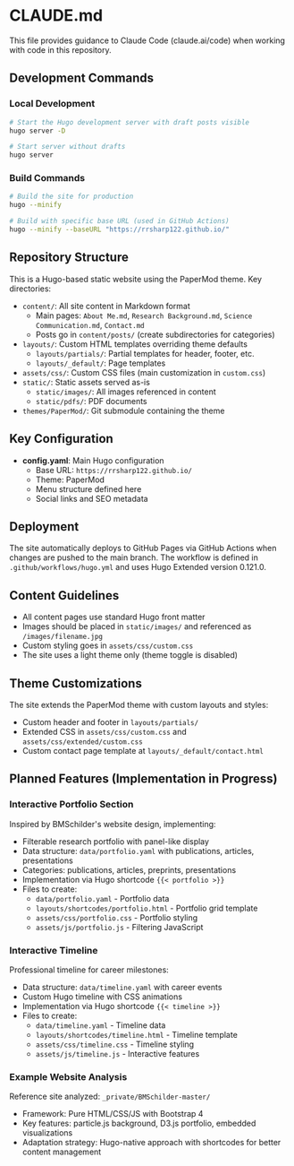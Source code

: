 # CLAUDE.md

This file provides guidance to Claude Code (claude.ai/code) when working with code in this repository.

## Development Commands

### Local Development
```bash
# Start the Hugo development server with draft posts visible
hugo server -D

# Start server without drafts
hugo server
```

### Build Commands
```bash
# Build the site for production
hugo --minify

# Build with specific base URL (used in GitHub Actions)
hugo --minify --baseURL "https://rrsharp122.github.io/"
```

## Repository Structure

This is a Hugo-based static website using the PaperMod theme. Key directories:

- `content/`: All site content in Markdown format
  - Main pages: `About Me.md`, `Research Background.md`, `Science Communication.md`, `Contact.md`
  - Posts go in `content/posts/` (create subdirectories for categories)
- `layouts/`: Custom HTML templates overriding theme defaults
  - `layouts/partials/`: Partial templates for header, footer, etc.
  - `layouts/_default/`: Page templates
- `assets/css/`: Custom CSS files (main customization in `custom.css`)
- `static/`: Static assets served as-is
  - `static/images/`: All images referenced in content
  - `static/pdfs/`: PDF documents
- `themes/PaperMod/`: Git submodule containing the theme

## Key Configuration

- **config.yaml**: Main Hugo configuration
  - Base URL: `https://rrsharp122.github.io/`
  - Theme: PaperMod
  - Menu structure defined here
  - Social links and SEO metadata

## Deployment

The site automatically deploys to GitHub Pages via GitHub Actions when changes are pushed to the main branch. The workflow is defined in `.github/workflows/hugo.yml` and uses Hugo Extended version 0.121.0.

## Content Guidelines

- All content pages use standard Hugo front matter
- Images should be placed in `static/images/` and referenced as `/images/filename.jpg`
- Custom styling goes in `assets/css/custom.css`
- The site uses a light theme only (theme toggle is disabled)

## Theme Customizations

The site extends the PaperMod theme with custom layouts and styles:
- Custom header and footer in `layouts/partials/`
- Extended CSS in `assets/css/custom.css` and `assets/css/extended/custom.css`
- Custom contact page template at `layouts/_default/contact.html`

## Planned Features (Implementation in Progress)

### Interactive Portfolio Section
Inspired by BMSchilder's website design, implementing:
- Filterable research portfolio with panel-like display
- Data structure: `data/portfolio.yaml` with publications, articles, presentations
- Categories: publications, articles, preprints, presentations
- Implementation via Hugo shortcode `{{< portfolio >}}`
- Files to create:
  - `data/portfolio.yaml` - Portfolio data
  - `layouts/shortcodes/portfolio.html` - Portfolio grid template
  - `assets/css/portfolio.css` - Portfolio styling
  - `assets/js/portfolio.js` - Filtering JavaScript

### Interactive Timeline
Professional timeline for career milestones:
- Data structure: `data/timeline.yaml` with career events
- Custom Hugo timeline with CSS animations
- Implementation via Hugo shortcode `{{< timeline >}}`
- Files to create:
  - `data/timeline.yaml` - Timeline data
  - `layouts/shortcodes/timeline.html` - Timeline template
  - `assets/css/timeline.css` - Timeline styling
  - `assets/js/timeline.js` - Interactive features

### Example Website Analysis
Reference site analyzed: `_private/BMSchilder-master/`
- Framework: Pure HTML/CSS/JS with Bootstrap 4
- Key features: particle.js background, D3.js portfolio, embedded visualizations
- Adaptation strategy: Hugo-native approach with shortcodes for better content management